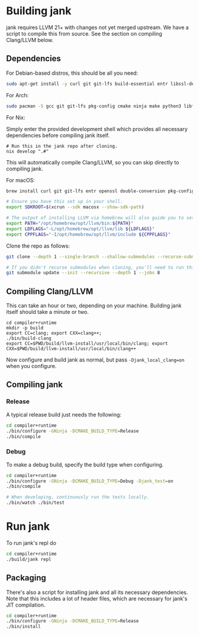 # Building jank
jank requires LLVM 21+ with changes not yet merged upstream. We have
a script to compile this from source. See the section on compiling Clang/LLVM below.

## Dependencies
For Debian-based distros, this should be all you need:

```bash
sudo apt-get install -y curl git git-lfs build-essential entr libssl-dev libdouble-conversion-dev pkg-config ninja-build cmake zlib1g-dev libffi-dev libbz2-dev doctest-dev gcc g++
```

For Arch:

```bash
sudo pacman -S gcc git git-lfs pkg-config cmake ninja make python3 libffi entr doctest libxml2 libedit
```

For Nix:

Simply enter the provided development shell which provides all necessary dependencies before compiling jank itself.

```
# Run this in the jank repo after cloning.
nix develop ".#"
```

This will automatically compile Clang/LLVM, so you can skip directly to compiling jank.

For macOS:

```bash
brew install curl git git-lfs entr openssl double-conversion pkg-config ninja python cmake gnupg zlib doctest

# Ensure you have this set up in your shell.
export SDKROOT=$(xcrun --sdk macosx --show-sdk-path)

# The output of installing LLVM via homebrew will also guide you to set this up:
export PATH="/opt/homebrew/opt/llvm/bin:${PATH}"
export LDFLAGS="-L/opt/homebrew/opt/llvm/lib ${LDFLAGS}"
export CPPFLAGS="-I/opt/homebrew/opt/llvm/include ${CPPFLAGS}"
```

Clone the repo as follows:

```bash
git clone --depth 1 --single-branch --shallow-submodules --recurse-submodules https://github.com/jank-lang/jank.git

# If you didn't recurse submodules when cloning, you'll need to run this.
git submodule update --init --recursive --depth 1 --jobs 8
```

## Compiling Clang/LLVM
This can take an hour or two, depending on your machine. Building jank itself
should take a minute or two.

```
cd compiler+runtime
mkdir -p build
export CC=clang; export CXX=clang++;
./bin/build-clang
export CC=$PWD/build/llvm-install/usr/local/bin/clang; export CXX=$PWD/build/llvm-install/usr/local/bin/clang++
```

Now configure and build jank as normal, but pass `-Djank_local_clang=on` when you configure.

## Compiling jank
### Release
A typical release build just needs the following:

```bash
cd compiler+runtime
./bin/configure -GNinja -DCMAKE_BUILD_TYPE=Release
./bin/compile
```

### Debug
To make a debug build, specify the build type when configuring.

```bash
cd compiler+runtime
./bin/configure -GNinja -DCMAKE_BUILD_TYPE=Debug -Djank_test=on
./bin/compile

# When developing, continuously run the tests locally.
./bin/watch ./bin/test
```

# Run jank
To run jank's repl do
```bash
cd compiler+runtime
./build/jank repl
```

## Packaging
There's also a script for installing jank and all its necessary dependencies.
Note that this includes a lot of header files, which are necessary for jank's
JIT compilation.

```bash
cd compiler+runtime
./bin/configure -GNinja -DCMAKE_BUILD_TYPE=Release
./bin/install
```
